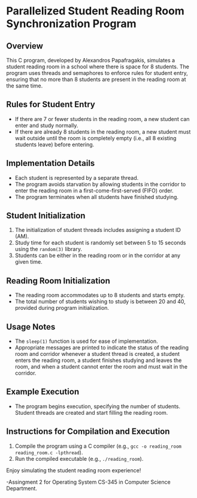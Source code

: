 # Parallelized Student Reading Room Synchronization Program

## Overview
This C program, developed by Alexandros Papafragakis, simulates a student reading room in a school where there is space for 8 students. The program uses threads and semaphores to enforce rules for student entry, ensuring that no more than 8 students are present in the reading room at the same time.

## Rules for Student Entry
- If there are 7 or fewer students in the reading room, a new student can enter and study normally.
- If there are already 8 students in the reading room, a new student must wait outside until the room is completely empty (i.e., all 8 existing students leave) before entering.

## Implementation Details
- Each student is represented by a separate thread.
- The program avoids starvation by allowing students in the corridor to enter the reading room in a first-come-first-served (FIFO) order.
- The program terminates when all students have finished studying.

## Student Initialization
1. The initialization of student threads includes assigning a student ID (AM).
2. Study time for each student is randomly set between 5 to 15 seconds using the `random(3)` library.
3. Students can be either in the reading room or in the corridor at any given time.

## Reading Room Initialization
- The reading room accommodates up to 8 students and starts empty.
- The total number of students wishing to study is between 20 and 40, provided during program initialization.

## Usage Notes
- The `sleep(1)` function is used for ease of implementation.
- Appropriate messages are printed to indicate the status of the reading room and corridor whenever a student thread is created, a student enters the reading room, a student finishes studying and leaves the room, and when a student cannot enter the room and must wait in the corridor.

## Example Execution
- The program begins execution, specifying the number of students. Student threads are created and start filling the reading room.

## Instructions for Compilation and Execution
1. Compile the program using a C compiler (e.g., `gcc -o reading_room reading_room.c -lpthread`).
2. Run the compiled executable (e.g., `./reading_room`).

Enjoy simulating the student reading room experience!

-Assingment 2 for Operating System CS-345 in Computer Science Department.
